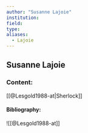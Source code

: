 ```yaml
---
author: "Susanne Lajoie"
institution:
field:
type:
aliases:
  - Lajoie
---
```


## Susanne Lajoie

### Content:
[[@Lesgold1988-at|Sherlock]]

#### Bibliography:

![[@Lesgold1988-at]]